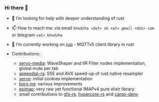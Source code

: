 ### Hi there 👋

- 🤔 I’m looking for help with deeper understanding of rust
- 📫 How to reach me: via email `khodzha <dot> sh <at> gmail <dot> com` or telegram `<at> khodzha`
- 🔭 I’m currently working on [ruq](https://github.com/khodzha/ruq) - MQTTv5 client library in rust

- Contributions:
  * [servo-media](https://github.com/servo/media/commits?author=khodzha): WaveShaper and IIR Filter nodes implementation, global mute per tab
  * [speexdsp-rs](https://github.com/rust-av/speexdsp-rs/commits?author=khodzha): SSE and AVX speed-up of rust native resampler
  * [servo](https://github.com/servo/servo/commits?author=khodzha): initial cookies implementation
  * [bors-ng](https://github.com/bors-ng/bors-ng/commits?author=khodzha): various improvements
  * [eximap](https://github.com/khodzha/eximap): very raw yet functional IMAPv4 pure elixir library
  * small contributions to [gfx-rs](https://github.com/gfx-rs/gfx/commits?author=khodzha), [hypercore-rs](https://github.com/datrs/hypercore/commits?author=khodzha) and [cargo-deny](https://github.com/EmbarkStudios/cargo-deny/commits?author=khodzha)


<!--
**khodzha/khodzha** is a ✨ _special_ ✨ repository because its `README.md` (this file) appears on your GitHub profile.

Here are some ideas to get you started:

- 🔭 I’m currently working on ...
- 🌱 I’m currently learning ...
- 👯 I’m looking to collaborate on ...
- 🤔 I’m looking for help with ...
- 💬 Ask me about ...
- 📫 How to reach me: ...
- 😄 Pronouns: ...
- ⚡ Fun fact: ...
-->
